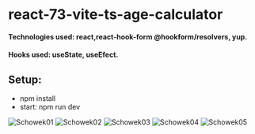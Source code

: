 # react-73-vite-ts-age-calculator

#### Technologies used: react,react-hook-form @hookform/resolvers, yup.
#### Hooks used: useState, useEfect.
## Setup:
* npm install
* start: npm run dev

![Schowek01](https://user-images.githubusercontent.com/61388692/231014746-481f592c-3ff1-4fb3-ad36-6feea7dbd9af.png)
![Schowek02](https://user-images.githubusercontent.com/61388692/231014760-9a498f75-4902-4346-bc7a-8f98a08948c0.png)
![Schowek03](https://user-images.githubusercontent.com/61388692/231014764-2ccdcfa3-364b-4a76-84ac-5029c5c3fd3d.png)
![Schowek04](https://user-images.githubusercontent.com/61388692/231014783-3a8b59b5-cbeb-4c48-8063-f81a995dfb6d.png)
![Schowek05](https://user-images.githubusercontent.com/61388692/231014790-4bacec7d-7866-460a-aaff-84d8ec47b02b.png)

